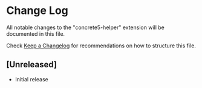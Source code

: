 # Change Log

All notable changes to the "concrete5-helper" extension will be documented in this file.

Check [Keep a Changelog](http://keepachangelog.com/) for recommendations on how to structure this file.

## [Unreleased]

- Initial release
